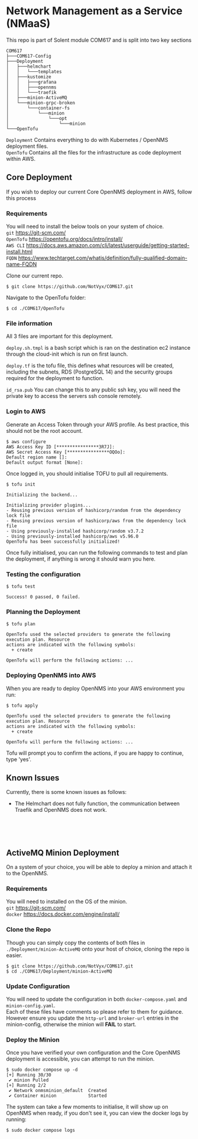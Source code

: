 # Network Management as a Service (NMaaS)

This repo is part of Solent module COM617 and is split into two key sections
```
COM617
├───COM617-Config
├───Deployment
│   ├───helmchart
│   │   └───templates
│   ├───kustomize
│   │   ├───grafana
│   │   ├───opennms
│   │   └───traefik
│   ├───minion-ActiveMQ
│   └───minion-grpc-broken
│       └───container-fs
│           └───minion
│               └───opt
│                   └───minion
└───OpenTofu
```
`Deployment` Contains everything to do with Kubernetes / OpenNMS deployment files.<br />
`OpenTofu` Contains all the files for the infrastructure as code deployment within AWS.

## Core Deployment
If you wish to deploy our current Core OpenNMS deployment in AWS, follow this process

### Requirements
You will need to install the below tools on your system of choice. <br />
`git` https://git-scm.com/ <br />
`OpenTofu` https://opentofu.org/docs/intro/install/ <br />
`AWS CLI` https://docs.aws.amazon.com/cli/latest/userguide/getting-started-install.html <br />
`FQDN` https://www.techtarget.com/whatis/definition/fully-qualified-domain-name-FQDN

Clone our current repo.
```
$ git clone https://github.com/NotVyx/COM617.git
```
Navigate to the OpenTofu folder:
```
$ cd ./COM617/OpenTofu
```

### File information
All 3 files are important for this deployment. 

`deploy.sh.tmpl` is a bash script which is ran on the destination ec2 instance through the cloud-init which is run on first launch.

`deploy.tf` is the tofu file, this defines what resources will be created, including the subnets, RDS (PostgreSQL 14) and the security groups required for the deployment to function.

`id_rsa.pub` You can change this to any public ssh key, you will need the private key to access the servers ssh console remotely. 

### Login to AWS
Generate an Access Token through your AWS profile. As best practice, this should not be the root account. 
```
$ aws configure
AWS Access Key ID [****************3R7J]:
AWS Secret Access Key [****************OQOo]: 
Default region name []: 
Default output format [None]:

```
Once logged in, you should initialise TOFU to pull all requirements.
```
$ tofu init

Initializing the backend...

Initializing provider plugins...
- Reusing previous version of hashicorp/random from the dependency lock file
- Reusing previous version of hashicorp/aws from the dependency lock file
- Using previously-installed hashicorp/random v3.7.2
- Using previously-installed hashicorp/aws v5.96.0
OpenTofu has been successfully initialized!

```

Once fully initialised, you can run the following commands to test and plan the deployment, if anything is wrong it should warn you here.

### Testing the configuration
```
$ tofu test

Success! 0 passed, 0 failed.
```

### Planning the Deployment
```
$ tofu plan

OpenTofu used the selected providers to generate the following execution plan. Resource
actions are indicated with the following symbols:
  + create

OpenTofu will perform the following actions: ...
```

### Deploying OpenNMS into AWS
When you are ready to deploy OpenNMS into your AWS environment you run:
```
$ tofu apply

OpenTofu used the selected providers to generate the following execution plan. Resource       
actions are indicated with the following symbols:
  + create

OpenTofu will perform the following actions: ...
```
Tofu will prompt you to confirm the actions, if you are happy to continue, type 'yes'.




## Known Issues
Currently, there is some known issues as follows:
- The Helmchart does not fully function, the communication between Traefik and OpenNMS does not work.

<br /><br /><br />

## ActiveMQ Minion Deployment
On a system of your choice, you will be able to deploy a minion and attach it to the OpenNMS.

### Requirements
You will need to installed on the OS of the minion. <br />
`git` https://git-scm.com/ <br />
`docker` https://docs.docker.com/engine/install/ <br />

### Clone the Repo
Though you can simply copy the contents of both files in `./Deployment/minion-ActiveMQ` onto your host of choice, cloning the repo is easier.<br />
```
$ git clone https://github.com/NotVyx/COM617.git
$ cd ./COM617/Deployment/minion-ActiveMQ
```

### Update Configuration
You will need to update the configuration in both `docker-compose.yaml` and `minion-config.yaml`.<br />
Each of these files have comments so please refer to them for guidance. However ensure you update the `http-url` and `broker-url` entries in the minion-config, otherwise the minion will **FAIL** to start.

### Deploy the Minion
Once you have verified your own configuration and the Core OpenNMS deployment is accessible, you can attempt to run the minion.
```
$ sudo docker compose up -d
[+] Running 30/30
 ✔ minion Pulled
[+] Running 2/2
 ✔ Network onmsminion_default  Created
 ✔ Container minion            Started
```
The system can take a few moments to initialise, it will show up on OpenNMS when ready, if you don't see it, you can view the docker logs by running:
```
$ sudo docker compose logs
```